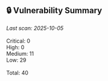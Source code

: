 ## 🔒 Vulnerability Summary

<!-- vuln-summary-start -->
_Last scan: 2025-10-05_<br><br>Critical: 0<br>High: 0<br>Medium: 11<br>Low: 29<br><br>Total: 40
<!-- vuln-summary-end -->
